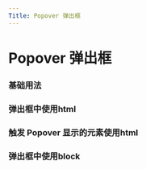 ```yaml
---
Title: Popover 弹出框
---
```

# Popover 弹出框


### 基础用法

<ClientOnly>
<block-popover-demo blockName="popover1Block" onlineDemo=""/>
</ClientOnly>

### 弹出框中使用html

<ClientOnly>
<block-popover-demo blockName="popover2Block" onlineDemo=""/>
</ClientOnly>

### 触发 Popover 显示的元素使用html

<ClientOnly>
<block-popover-demo blockName="popover3Block" onlineDemo=""/>
</ClientOnly>

### 弹出框中使用block

<ClientOnly>
<block-popover-demo blockName="popover4Block" onlineDemo=""/>
</ClientOnly>
